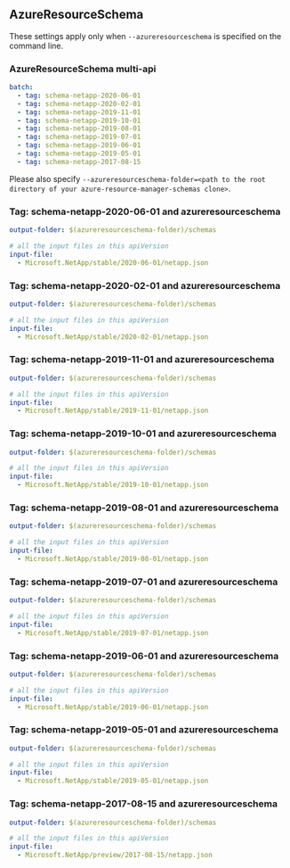 ## AzureResourceSchema

These settings apply only when `--azureresourceschema` is specified on the command line.

### AzureResourceSchema multi-api

``` yaml $(azureresourceschema) && $(multiapi)
batch:
  - tag: schema-netapp-2020-06-01
  - tag: schema-netapp-2020-02-01
  - tag: schema-netapp-2019-11-01
  - tag: schema-netapp-2019-10-01
  - tag: schema-netapp-2019-08-01
  - tag: schema-netapp-2019-07-01
  - tag: schema-netapp-2019-06-01
  - tag: schema-netapp-2019-05-01
  - tag: schema-netapp-2017-08-15

```

Please also specify `--azureresourceschema-folder=<path to the root directory of your azure-resource-manager-schemas clone>`.

### Tag: schema-netapp-2020-06-01 and azureresourceschema

``` yaml $(tag) == 'schema-netapp-2020-06-01' && $(azureresourceschema)
output-folder: $(azureresourceschema-folder)/schemas

# all the input files in this apiVersion
input-file:
  - Microsoft.NetApp/stable/2020-06-01/netapp.json

```

### Tag: schema-netapp-2020-02-01 and azureresourceschema

``` yaml $(tag) == 'schema-netapp-2020-02-01' && $(azureresourceschema)
output-folder: $(azureresourceschema-folder)/schemas

# all the input files in this apiVersion
input-file:
  - Microsoft.NetApp/stable/2020-02-01/netapp.json

```

### Tag: schema-netapp-2019-11-01 and azureresourceschema

``` yaml $(tag) == 'schema-netapp-2019-11-01' && $(azureresourceschema)
output-folder: $(azureresourceschema-folder)/schemas

# all the input files in this apiVersion
input-file:
  - Microsoft.NetApp/stable/2019-11-01/netapp.json

```

### Tag: schema-netapp-2019-10-01 and azureresourceschema

``` yaml $(tag) == 'schema-netapp-2019-10-01' && $(azureresourceschema)
output-folder: $(azureresourceschema-folder)/schemas

# all the input files in this apiVersion
input-file:
  - Microsoft.NetApp/stable/2019-10-01/netapp.json

```

### Tag: schema-netapp-2019-08-01 and azureresourceschema

``` yaml $(tag) == 'schema-netapp-2019-08-01' && $(azureresourceschema)
output-folder: $(azureresourceschema-folder)/schemas

# all the input files in this apiVersion
input-file:
  - Microsoft.NetApp/stable/2019-08-01/netapp.json

```

### Tag: schema-netapp-2019-07-01 and azureresourceschema

``` yaml $(tag) == 'schema-netapp-2019-07-01' && $(azureresourceschema)
output-folder: $(azureresourceschema-folder)/schemas

# all the input files in this apiVersion
input-file:
  - Microsoft.NetApp/stable/2019-07-01/netapp.json

```

### Tag: schema-netapp-2019-06-01 and azureresourceschema

``` yaml $(tag) == 'schema-netapp-2019-06-01' && $(azureresourceschema)
output-folder: $(azureresourceschema-folder)/schemas

# all the input files in this apiVersion
input-file:
  - Microsoft.NetApp/stable/2019-06-01/netapp.json

```

### Tag: schema-netapp-2019-05-01 and azureresourceschema

``` yaml $(tag) == 'schema-netapp-2019-05-01' && $(azureresourceschema)
output-folder: $(azureresourceschema-folder)/schemas

# all the input files in this apiVersion
input-file:
  - Microsoft.NetApp/stable/2019-05-01/netapp.json

```

### Tag: schema-netapp-2017-08-15 and azureresourceschema

``` yaml $(tag) == 'schema-netapp-2017-08-15' && $(azureresourceschema)
output-folder: $(azureresourceschema-folder)/schemas

# all the input files in this apiVersion
input-file:
  - Microsoft.NetApp/preview/2017-08-15/netapp.json

```
